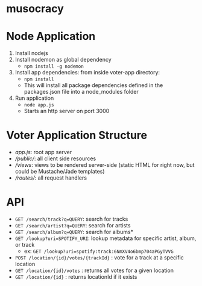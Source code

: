 musocracy
=========

# Node Application
1. Install nodejs
2. Install nodemon as global dependency
    * `npm install -g nodemon`
3. Install app dependencies: from inside voter-app directory:
    * `npm install`
    * This will install all package dependencies defined in the packages.json file into a node_modules folder
4. Run application
    * `node app.js`
    * Starts an http server on port 3000

# Voter Application Structure
* *app.js*: root app server
* */public/*: all client side resources
* */views*: views to be rendered server-side (static HTML for right now, but could be Mustache/Jade templates)
* */routes/*: all request handlers

# API
* `GET /search/track?q=QUERY`: search for tracks
* `GET /search/artist?q=QUERY`: search for artists
* `GET /search/album?q=QUERY`: search for albums* 
* `GET /lookup?uri=SPOTIFY_URI`: lookup metadata for specific artist, album, or track
    * ex: `GET /lookup?uri=spotify:track:6NmXV4o6bmp704aPGyTVVG`
* `POST /location/{id}/votes/{trackId}` : vote for a track at a specific location
* `GET /location/{id}/votes` : returns all votes for a given location
* `GET /location/{id}` : returns locationId if it exists
